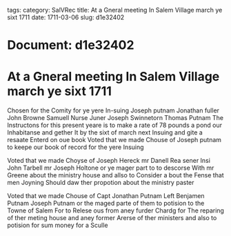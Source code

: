 tags: 
category: SalVRec
title: At a Gneral meeting In Salem Village march ye sixt 1711
date: 1711-03-06
slug: d1e32402




# Document: d1e32402


# At a Gneral meeting In Salem Village march ye sixt 1711 

Chosen for the Comity for ye yere In-suing Joseph putnam Jonathan fuller John Browne Samuell Nurse Juner Joseph Swinnetorn Thomas Putnam The Instructons for this present yeare is to make a rate of 78 pounds a pond our Inhabitanse and gether It by the sixt of march next Insuing and gite a resaate Enterd on oue book Voted that we made Chouse of Joseph putnam to keepe our book of record for the yere Insuing

Voted that we made Choyse of Joseph Hereck mr Danell Rea sener Insi John Tarbell mr Joseph Holtone or ye mager part to to descorse With mr Greene about the ministry house and allso to Consider a bout the Fense that men Joyning Should daw ther propotion about the ministry paster

Voted that we made Chouse of Capt Jonathan Putnam Left Benjamen Putnam Joseph Putnam or the maged parte of them to potision to the Towne of Salem For to Relese ous from aney furder Chardg for The reparing of ther meting house and aney former Arerse of ther ministers and also to potision for sum money for a Sculle
